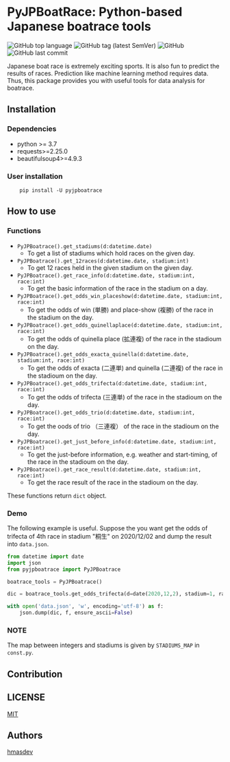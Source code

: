 # PyJPBoatRace: Python-based Japanese boatrace tools

![GitHub top language](https://img.shields.io/github/languages/top/hmasdev/pyjpboatrace)
![GitHub tag (latest SemVer)](https://img.shields.io/github/v/tag/hmasdev/pyjpboatrace?sort=semver)
![GitHub](https://img.shields.io/github/license/hmasdev/pyjpboatrace)
![GitHub last commit](https://img.shields.io/github/last-commit/hmasdev/pyjpboatrace)

Japanese boat race is extremely exciting sports.
It is also fun to predict the results of races.
Prediction like machine learning method requires data.
Thus, this package provides you with useful tools for data analysis for boatrace.

## Installation

### Dependencies

- python >= 3.7
- requests>=2.25.0
- beautifulsoup4>=4.9.3

### User installation

```
    pip install -U pyjpboatrace
```

## How to use

### Functions

- `PyJPBoatrace().get_stadiums(d:datetime.date)`
  - To get a list of stadiums which hold races on the given day.
- `PyJPBoatrace().get_12races(d:datetime.date, stadium:int)`
  - To get 12 races held in the given stadium on the given day.
- `PyJPBoatrace().get_race_info(d:datetime.date, stadium:int, race:int)`
  - To get the basic information of the race in the stadium on a day.
- `PyJPBoatrace().get_odds_win_placeshow(d:datetime.date, stadium:int, race:int)`
  - To get the odds of win (単勝) and place-show (複勝) of the race in the stadium on the day.
- `PyJPBoatrace().get_odds_quinellaplace(d:datetime.date, stadium:int, race:int)`
  - To get the odds of quinella place (拡連複) of the race in the stadioum on the day.
- `PyJPBoatrace().get_odds_exacta_quinella(d:datetime.date, stadium:int, race:int)`
  - To get the odds of exacta (二連単) and quinella (二連複) of the race in the stadioum on the day.
- `PyJPBoatrace().get_odds_trifecta(d:datetime.date, stadium:int, race:int)`
  - To get the odds of trifecta (三連単) of the race in the stadioum on the day.
- `PyJPBoatrace().get_odds_trio(d:datetime.date, stadium:int, race:int)`
  - To get the oods of trio （三連複） of the race in the stadioum on the day.
- `PyJPBoatrace().get_just_before_info(d:datetime.date, stadium:int, race:int)`
  - To get the just-before information, e.g. weather and start-timing, of the race in the stadioum on the day.
- `PyJPBoatrace().get_race_result(d:datetime.date, stadium:int, race:int)`
  - To get the race result of the race in the stadioum on the day.

These functions return `dict` object.

### Demo

The following example is useful.
Suppose the you want get the odds of trifecta of 4th race in stadium "桐生" on 2020/12/02 and dump the result into `data.json`.

```python
from datetime import date
import json
from pyjpboatrace import PyJPBoatrace

boatrace_tools = PyJPBoatrace()

dic = boatrace_tools.get_odds_trifecta(d=date(2020,12,2), stadium=1, race=4)

with open('data.json', 'w', encoding='utf-8') as f:
    json.dump(dic, f, ensure_ascii=False)
```

### NOTE

The map between integers and stadiums is given by `STADIUMS_MAP` in `const.py`.

## Contribution

## LICENSE

[MIT](https://github.com/hmasdev/pyjpboatrace/tree/main/LICENSE)

## Authors

[hmasdev](https://github.com/hmasdev)
